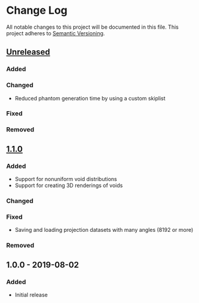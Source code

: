 # Change Log
All notable changes to this project will be documented in this file.
This project adheres to [Semantic Versioning](http://semver.org/).

## [Unreleased]
### Added

### Changed
- Reduced phantom generation time by using a custom skiplist

### Fixed

### Removed

## [1.1.0]
### Added
- Support for nonuniform void distributions
- Support for creating 3D renderings of voids

### Changed

### Fixed
- Saving and loading projection datasets with many angles (8192 or more)

### Removed

## 1.0.0 - 2019-08-02

### Added
- Initial release

[Unreleased]: https://github.com/dmpelt/foam_ct_phantom/compare/v1.1.0...HEAD
[1.1.0]: https://github.com/dmpelt/foam_ct_phantom/compare/v1.0.0...v1.1.0
